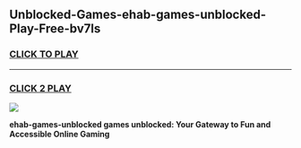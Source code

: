 
## Unblocked-Games-ehab-games-unblocked-Play-Free-bv7ls
<h3>
<a href="https://premium76.site?title=ehab-games-unblocked&ref=09A">CLICK TO PLAY</a></h3>
<hr>

<h3>
<a href="https://premium76.site?title=ehab-games-unblocked&ref=09A">CLICK 2 PLAY</a>
  
</h3>

<a href="https://premium76.site?title=ehab-games-unblocked&ref=09A"><img src="https://clearcache.store/games.png"></a>


**ehab-games-unblocked games unblocked: Your Gateway to Fun and Accessible Online Gaming**
